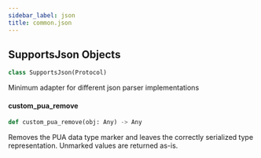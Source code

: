 ```yaml
---
sidebar_label: json
title: common.json
---
```


## SupportsJson Objects

```python
class SupportsJson(Protocol)
```

Minimum adapter for different json parser implementations

#### custom\_pua\_remove

```python
def custom_pua_remove(obj: Any) -> Any
```

Removes the PUA data type marker and leaves the correctly serialized type representation. Unmarked values are returned as-is.


